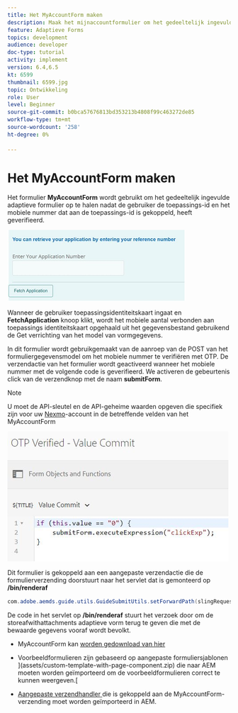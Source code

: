 ```yaml
---
title: Het MyAccountForm maken
description: Maak het mijnaccountformulier om het gedeeltelijk ingevulde formulier op te halen na geslaagde verificatie van de toepassings-id en het telefoonnummer.
feature: Adaptieve Forms
topics: development
audience: developer
doc-type: tutorial
activity: implement
version: 6.4,6.5
kt: 6599
thumbnail: 6599.jpg
topic: Ontwikkeling
role: User
level: Beginner
source-git-commit: b0bca57676813bd353213b4808f99c463272de85
workflow-type: tm+mt
source-wordcount: '258'
ht-degree: 0%

---
```




# Het MyAccountForm maken

Het formulier **MyAccountForm** wordt gebruikt om het gedeeltelijk ingevulde adaptieve formulier op te halen nadat de gebruiker de toepassings-id en het mobiele nummer dat aan de toepassings-id is gekoppeld, heeft geverifieerd.

![Mijn rekeningformulier](assets/6599.JPG)

Wanneer de gebruiker toepassingsidentiteitskaart ingaat en **FetchApplication** knoop klikt, wordt het mobiele aantal verbonden aan toepassings identiteitskaart opgehaald uit het gegevensbestand gebruikend de Get verrichting van het model van vormgegevens.

In dit formulier wordt gebruikgemaakt van de aanroep van de POST van het formuliergegevensmodel om het mobiele nummer te verifiëren met OTP. De verzendactie van het formulier wordt geactiveerd wanneer het mobiele nummer met de volgende code is geverifieerd. We activeren de gebeurtenis click van de verzendknop met de naam **submitForm**.

>[!NOTE]
> U moet de API-sleutel en de API-geheime waarden opgeven die specifiek zijn voor uw [Nexmo](https://dashboard.nexmo.com/)-account in de betreffende velden van het MyAccountForm

![trigger-submit](assets/trigger-submit.JPG)



Dit formulier is gekoppeld aan een aangepaste verzendactie die de formulierverzending doorstuurt naar het servlet dat is gemonteerd op **/bin/renderaf**

```java
com.adobe.aemds.guide.utils.GuideSubmitUtils.setForwardPath(slingRequest,"/bin/renderaf",null,null);
```

De code in het servlet op **/bin/renderaf** stuurt het verzoek door om de storeafwithattachments adaptieve vorm terug te geven die met de bewaarde gegevens vooraf wordt bevolkt.


* MyAccountForm kan [worden gedownload van hier](assets/my-account-form.zip)

* Voorbeeldformulieren zijn gebaseerd op aangepaste formuliersjablonen ](assets/custom-template-with-page-component.zip) die naar AEM moeten worden geïmporteerd om de voorbeeldformulieren correct te kunnen weergeven.[

* [Aangepaste verzendhandler ](assets/custom-submit-my-account-form.zip) die is gekoppeld aan de MyAccountForm-verzending moet worden geïmporteerd in AEM.
